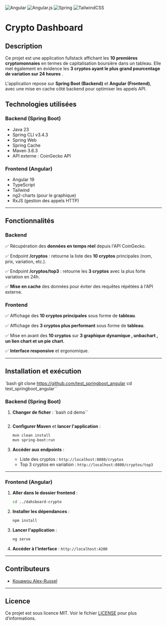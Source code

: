 ![Angular](https://img.shields.io/badge/angular-%23DD0031.svg?style=for-the-badge&logo=angular&logoColor=white)
![Angular.js](https://img.shields.io/badge/angular.js-%23E23237.svg?style=for-the-badge&logo=angularjs&logoColor=white)
![Spring](https://img.shields.io/badge/spring-%236DB33F.svg?style=for-the-badge&logo=spring&logoColor=white)
![TailwindCSS](https://img.shields.io/badge/tailwindcss-%2338B2AC.svg?style=for-the-badge&logo=tailwind-css&logoColor=white)

# **Crypto Dashboard**

## **Description**

Ce projet est une application fullstack affichant les **10 premières cryptomonnaies** en termes de capitalisation boursière dans un tableau. Elle met également en évidence les **3 cryptos ayant le plus grand pourcentage de variation sur 24 heures** .

L'application repose sur **Spring Boot (Backend)** et **Angular (Frontend)**, avec une mise en cache côté backend pour optimiser les appels API.

## **Technologies utilisées**

### **Backend (Spring Boot)**
- Java 23
- Spring CLI v3.4.3
- Spring Web
- Spring Cache
- Maven 3.6.3
- API externe : CoinGecko API

### **Frontend (Angular)**
- Angular 19
- TypeScript
- Tailwind 
- ng2-charts (pour le graphique)
- RxJS (gestion des appels HTTP)

---

## **Fonctionnalités**

### **Backend**
✅ Récupération des **données en temps réel** depuis l'API CoinGecko.

✅ Endpoint **/cryptos** : retourne la liste des **10 cryptos** principales (nom, prix, variation, etc.).

✅ Endpoint **/cryptos/top3** : retourne les **3 cryptos** avec la plus forte variation en 24h.

✅ **Mise en cache** des données pour éviter des requêtes répétées à l'API externe.

### **Frontend**
✅ Affichage des **10 cryptos principales** sous forme de **tableau**.

✅ Affichage des **3 cryptos plus performant** sous forme de **tableau**.

✅ Mise en avant des **10 cryptos** sur **3  graphique dynamique , unbachart , un lien chart et un pie chart**.

✅ **Interface responsive** et ergonomique.

---

## **Installation et exécution**

 `bash
   git clone https://github.com/test_springboot_angular
   cd test_springboot_angular``


### **Backend** (Spring Boot)

1. **Changer de ficher** :
   `bash
   cd demo``
   ```

2. **Configurer Maven** et **lancer l'application** :
   ```bash
   mvn clean install
   mvn spring-boot:run
   ```

3. **Accéder aux endpoints** :
   - Liste des cryptos : `http://localhost:8080/cryptos`
   - Top 3 cryptos en variation : `http://localhost:8080/cryptos/top3`

---

### **Frontend** (Angular)

1. **Aller dans le dossier frontend** :
   ```bash
   cd ../dahsboard-crypto
   ```

2. **Installer les dépendances** :
   ```bash
   npm install
   ```

3. **Lancer l'application** :
   ```bash
   ng serve
   ```

4. **Accéder à l'interface** : `http://localhost:4200`

---



## **Contributeurs**

- [Kouawou Alex-Russel](https://github.com/KAlexRussel)

---

## **Licence**

Ce projet est sous licence MIT. Voir le fichier [LICENSE](LICENSE) pour plus d’informations.

